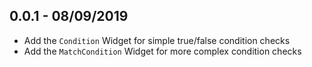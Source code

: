 ## 0.0.1 - 08/09/2019

* Add the `Condition` Widget for simple true/false condition checks
* Add the `MatchCondition` Widget for more complex condition checks
